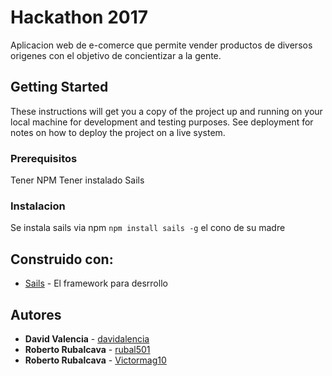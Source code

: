 # Hackathon 2017

Aplicacion web de e-comerce que permite vender productos de diversos origenes con el objetivo de concientizar a la gente.

## Getting Started

These instructions will get you a copy of the project up and running on your local machine for development and testing purposes. See deployment for notes on how to deploy the project on a live system.

### Prerequisitos

Tener NPM
Tener instalado Sails


### Instalacion

Se instala sails via npm
```npm install sails -g```
el cono de su madre

## Construido con:

* [Sails](http://sailsjs.com/) - El framework para desrrollo 

## Autores

* **David Valencia**  - [davidalencia](https://github.com/davidalencia)
* **Roberto Rubalcava**  - [rubal501](https://github.com/rubal501)
* **Roberto Rubalcava** - [Victormag10](https://github.com/Victormag10)



